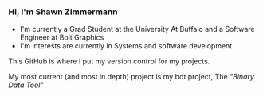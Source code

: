 
### Hi, I'm Shawn Zimmermann

  - I'm currently a Grad Student at the University At Buffalo and a Software Engineer at Bolt Graphics
  - I'm interests are currently in Systems and software development

This GitHub is where I put my version control for my projects.

My most current (and most in depth) project is my bdt project, The _"Binary Data Tool"_


<!---
shawnz99/shawnz99 is a ✨ special ✨ repository because its `README.md` (this file) appears on your GitHub profile.
You can click the Preview link to take a look at your changes.
--->
